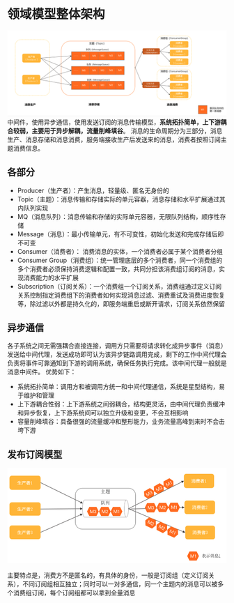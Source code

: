 # 领域模型整体架构

![Overview](./../Images/Overview.png)
中间件，使用异步通信，使用发送订阅的消息传输模型，**系统拓扑简单，上下游耦合较弱，主要用于异步解耦，流量削峰填谷**。
消息的生命周期分为三部分，消息生产、消息存储和消息消费，服务端接收生产后发送来的消息，消费者按照订阅主题消费信息。

## 各部分

- Producer（生产者）：产生消息，轻量级、匿名无身份的
- Topic（主题）：消息传输和存储实际的单元容器，消息存储和水平扩展通过其内队列实现
- MQ（消息队列）：消息传输和存储的实际单元容器，无限队列结构，顺序性存储
- Message（消息）：最小传输单元，有不可变性，初始化发送和完成存储后即不可变
- Consumer（消费者）： 消费消息的实体，一个消费者必属于某个消费者分组
- Consumer Group（消费组）：统一管理底层的多个消费者，同一个消费组的多个消费者必须保持消费逻辑和配置一致，共同分担该消费组订阅的消息，实现消费能力的水平扩展
- Subscription（订阅关系）：一个消费组一个订阅关系，消费组通过定义订阅关系控制指定消费组下的消费者如何实现消息过滤、消费重试及消费进度恢复等，除过滤以外都是持久化的，即服务端重启或断开请求，订阅关系依然保留

## 异步通信

各子系统之间无需强耦合直接连接，调用方只需要将请求转化成异步事件（消息）发送给中间代理，发送成功即可认为该异步链路调用完成，剩下的工作中间代理会负责将事件可靠通知到下游的调用系统，确保任务执行完成。该中间代理一般就是消息中间件。
优势如下：

- 系统拓扑简单：调用方和被调用方统一和中间代理通信，系统是星型结构，易于维护和管理
- 上下游耦合性弱：上下游系统之间弱耦合，结构更灵活，由中间代理负责缓冲和异步恢复，上下游系统间可以独立升级和变更，不会互相影响
- 容量削峰填谷：具备很强的流量缓冲和整形能力，业务流量高峰到来时不会击垮下游

## 发布订阅模型

![发布订阅](../Images/发布订阅模型.png)

主要特点是，消费方不是匿名的，有具体的身份，一般是订阅组（定义订阅关系），不同订阅组相互独立；同时可以一对多通信，同一个主题内的消息可以被多个消费组订阅，每个订阅组都可以拿到全量消息
